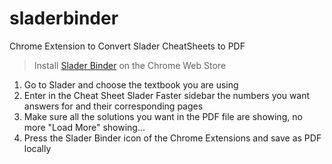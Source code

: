 # sladerbinder
Chrome Extension to Convert Slader CheatSheets to PDF

> Install [Slader Binder](https://chrome.google.com/webstore/detail/slader-binder-slader-chea/lbfppbekkblkpnolopklmcebghpfboem) on the Chrome Web Store

1. Go to Slader and choose the textbook you are using
2. Enter in the Cheat Sheet Slader Faster sidebar the numbers you want answers for and their corresponding pages
3. Make sure all the solutions you want in the PDF file are showing, no more "Load More" showing...
4. Press the Slader Binder icon of the Chrome Extensions and save as PDF locally